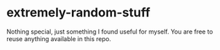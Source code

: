 # extremely-random-stuff

Nothing special, just something I found useful for myself.
You are free to reuse anything available in this repo.
